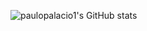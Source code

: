 
![paulopalacio1's GitHub stats](https://github-readme-stats.vercel.app/api?username=paulopalacio1&count_private=true&theme=dark&show_icons=true)
